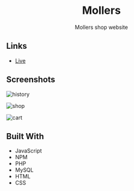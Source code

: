 <h1 align="center">Mollers</h1>

<p align="center">Mollers shop website</p>

## Links

- [Live](<Homepage url> "Live View")

## Screenshots

![history](https://user-images.githubusercontent.com/77905181/133991058-40bb6ecb-c935-4b66-b421-d74601191cc8.png)

![shop](https://user-images.githubusercontent.com/77905181/133991098-a7d66e18-cf7b-47a2-8e28-2afb79d44f82.png)

![cart](https://user-images.githubusercontent.com/77905181/133991114-8859e6a5-ba08-4c3f-b972-3e9b337f132b.png)

## Built With

- JavaScript
- NPM
- PHP
- MySQL
- HTML
- CSS



